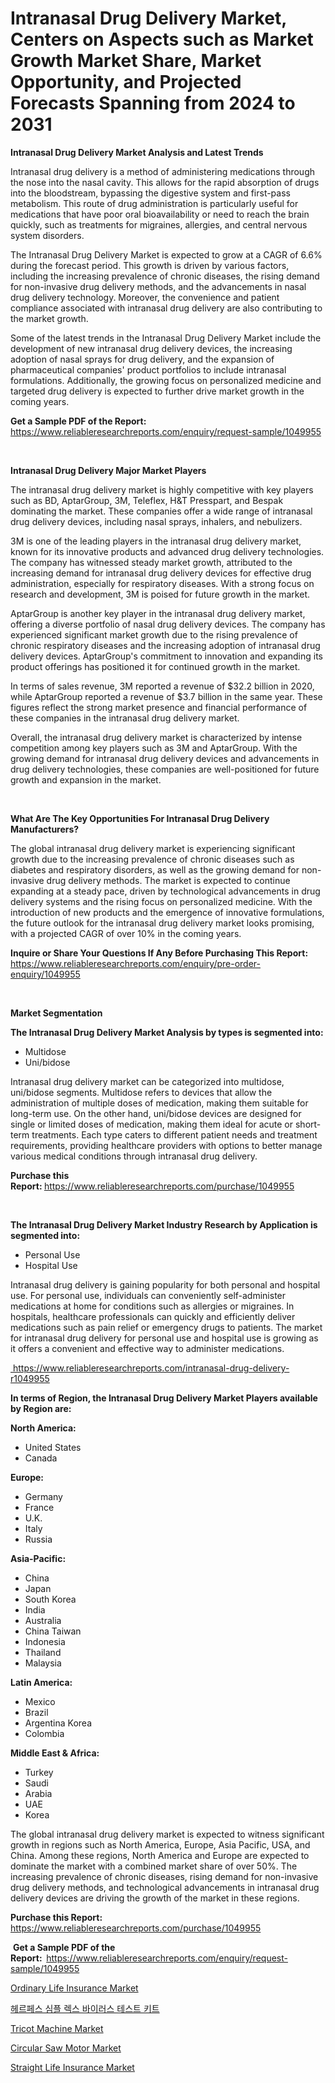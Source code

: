 <p><h1>Intranasal Drug Delivery Market, Centers on Aspects such as Market Growth Market Share, Market Opportunity, and Projected Forecasts Spanning from 2024 to 2031</h1></p><p><strong>Intranasal Drug Delivery Market Analysis and Latest Trends</strong></p>
<p><p>Intranasal drug delivery is a method of administering medications through the nose into the nasal cavity. This allows for the rapid absorption of drugs into the bloodstream, bypassing the digestive system and first-pass metabolism. This route of drug administration is particularly useful for medications that have poor oral bioavailability or need to reach the brain quickly, such as treatments for migraines, allergies, and central nervous system disorders.</p><p>The Intranasal Drug Delivery Market is expected to grow at a CAGR of 6.6% during the forecast period. This growth is driven by various factors, including the increasing prevalence of chronic diseases, the rising demand for non-invasive drug delivery methods, and the advancements in nasal drug delivery technology. Moreover, the convenience and patient compliance associated with intranasal drug delivery are also contributing to the market growth.</p><p>Some of the latest trends in the Intranasal Drug Delivery Market include the development of new intranasal drug delivery devices, the increasing adoption of nasal sprays for drug delivery, and the expansion of pharmaceutical companies' product portfolios to include intranasal formulations. Additionally, the growing focus on personalized medicine and targeted drug delivery is expected to further drive market growth in the coming years.</p></p>
<p><strong>Get a Sample PDF of the Report:&nbsp;</strong> <a href="https://www.reliableresearchreports.com/enquiry/request-sample/1049955">https://www.reliableresearchreports.com/enquiry/request-sample/1049955</a></p>
<p>&nbsp;</p>
<p><strong>Intranasal Drug Delivery Major Market Players</strong></p>
<p><p>The intranasal drug delivery market is highly competitive with key players such as BD, AptarGroup, 3M, Teleflex, H&T Presspart, and Bespak dominating the market. These companies offer a wide range of intranasal drug delivery devices, including nasal sprays, inhalers, and nebulizers.</p><p>3M is one of the leading players in the intranasal drug delivery market, known for its innovative products and advanced drug delivery technologies. The company has witnessed steady market growth, attributed to the increasing demand for intranasal drug delivery devices for effective drug administration, especially for respiratory diseases. With a strong focus on research and development, 3M is poised for future growth in the market.</p><p>AptarGroup is another key player in the intranasal drug delivery market, offering a diverse portfolio of nasal drug delivery devices. The company has experienced significant market growth due to the rising prevalence of chronic respiratory diseases and the increasing adoption of intranasal drug delivery devices. AptarGroup's commitment to innovation and expanding its product offerings has positioned it for continued growth in the market.</p><p>In terms of sales revenue, 3M reported a revenue of $32.2 billion in 2020, while AptarGroup reported a revenue of $3.7 billion in the same year. These figures reflect the strong market presence and financial performance of these companies in the intranasal drug delivery market.</p><p>Overall, the intranasal drug delivery market is characterized by intense competition among key players such as 3M and AptarGroup. With the growing demand for intranasal drug delivery devices and advancements in drug delivery technologies, these companies are well-positioned for future growth and expansion in the market.</p></p>
<p>&nbsp;</p>
<p><strong>What Are The Key Opportunities For Intranasal Drug Delivery Manufacturers?</strong></p>
<p><p>The global intranasal drug delivery market is experiencing significant growth due to the increasing prevalence of chronic diseases such as diabetes and respiratory disorders, as well as the growing demand for non-invasive drug delivery methods. The market is expected to continue expanding at a steady pace, driven by technological advancements in drug delivery systems and the rising focus on personalized medicine. With the introduction of new products and the emergence of innovative formulations, the future outlook for the intranasal drug delivery market looks promising, with a projected CAGR of over 10% in the coming years.</p></p>
<p><strong>Inquire or Share Your Questions If Any Before Purchasing This Report:</strong> <a href="https://www.reliableresearchreports.com/enquiry/pre-order-enquiry/1049955">https://www.reliableresearchreports.com/enquiry/pre-order-enquiry/1049955</a></p>
<p>&nbsp;</p>
<p><strong>Market Segmentation</strong></p>
<p><strong>The Intranasal Drug Delivery Market Analysis by types is segmented into:</strong></p>
<p><ul><li>Multidose</li><li>Uni/bidose</li></ul></p>
<p><p>Intranasal drug delivery market can be categorized into multidose, uni/bidose segments. Multidose refers to devices that allow the administration of multiple doses of medication, making them suitable for long-term use. On the other hand, uni/bidose devices are designed for single or limited doses of medication, making them ideal for acute or short-term treatments. Each type caters to different patient needs and treatment requirements, providing healthcare providers with options to better manage various medical conditions through intranasal drug delivery.</p></p>
<p><strong>Purchase this Report:&nbsp;</strong><a href="https://www.reliableresearchreports.com/purchase/1049955">https://www.reliableresearchreports.com/purchase/1049955</a></p>
<p>&nbsp;</p>
<p><strong>The Intranasal Drug Delivery Market Industry Research by Application is segmented into:</strong></p>
<p><ul><li>Personal Use</li><li>Hospital Use</li></ul></p>
<p><p>Intranasal drug delivery is gaining popularity for both personal and hospital use. For personal use, individuals can conveniently self-administer medications at home for conditions such as allergies or migraines. In hospitals, healthcare professionals can quickly and efficiently deliver medications such as pain relief or emergency drugs to patients. The market for intranasal drug delivery for personal use and hospital use is growing as it offers a convenient and effective way to administer medications.</p></p>
<p><a href="https://www.reliableresearchreports.com/intranasal-drug-delivery-r1049955">&nbsp;https://www.reliableresearchreports.com/intranasal-drug-delivery-r1049955</a></p>
<p><strong>In terms of Region, the Intranasal Drug Delivery Market Players available by Region are:</strong></p>
<p>
    <p> <strong> North America: </strong>
        <ul>
            <li>United States</li>
            <li>Canada</li>
        </ul>
        </p> 
    <p> <strong> Europe: </strong>
        <ul>
            <li>Germany</li>
            <li>France</li>
            <li>U.K.</li>
            <li>Italy</li>
            <li>Russia</li>
        </ul>
        </p> 
    <p> <strong> Asia-Pacific: </strong>
        <ul>
            <li>China</li>
            <li>Japan</li>
            <li>South Korea</li>
            <li>India</li>
            <li>Australia</li>
            <li>China Taiwan</li>
            <li>Indonesia</li>
            <li>Thailand</li>
            <li>Malaysia</li>
        </ul>
        </p> 
    <p> <strong> Latin America: </strong>
        <ul>
            <li>Mexico</li>
            <li>Brazil</li>
            <li>Argentina Korea</li>
            <li>Colombia</li>
        </ul>
        </p> 
    <p> <strong> Middle East & Africa: </strong>
        <ul>
            <li>Turkey</li>
            <li>Saudi</li>
            <li>Arabia</li>
            <li>UAE</li>
            <li>Korea</li>
        </ul>
    </p>
    </p>
<p><p>The global intranasal drug delivery market is expected to witness significant growth in regions such as North America, Europe, Asia Pacific, USA, and China. Among these regions, North America and Europe are expected to dominate the market with a combined market share of over 50%. The increasing prevalence of chronic diseases, rising demand for non-invasive drug delivery methods, and technological advancements in intranasal drug delivery devices are driving the growth of the market in these regions.</p></p>
<p><strong>Purchase this Report: </strong><a href="https://www.reliableresearchreports.com/purchase/1049955">https://www.reliableresearchreports.com/purchase/1049955</a></p>
<p>&nbsp;<strong>Get a Sample PDF of the Report:&nbsp;&nbsp;</strong><a href="https://www.reliableresearchreports.com/enquiry/request-sample/1049955">https://www.reliableresearchreports.com/enquiry/request-sample/1049955</a></p>
<p><strong></strong></p>
<p><p><a href="https://github.com/mabenkhyari11/Market-Research-Report-List-2/blob/main/ordinary-life-insurance-market.md">Ordinary Life Insurance Market</a></p><p><a href="https://github.com/vskv4779xr1/Market-Research-Report-List-4/blob/main/684438285499.md">헤르페스 심플 렉스 바이러스 테스트 키트</a></p><p><a href="https://medium.com/@sac-m/insights-into-tricot-machine-market-share-and-competitive-landscape-for-period-from-2024-to-2031-d092da72bec0">Tricot Machine Market</a></p><p><a href="https://medium.com/@kaceyrath00/global-circular-saw-motor-market-exploring-market-share-market-trends-and-future-growth-1fe482e6f62a">Circular Saw Motor Market</a></p><p><a href="https://github.com/claudianurdin/Market-Research-Report-List-2/blob/main/straight-life-insurance-market.md">Straight Life Insurance Market</a></p></p>